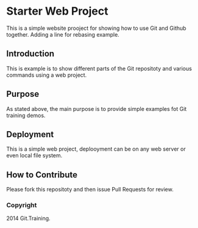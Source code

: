 # Starter Web Project

This is a simple website prooject for 
showing how to use Git and Github together. 
Adding a line for rebasing example.

## Introduction

This is example is to show different parts of the Git repositoty
and various commands using a web project.

## Purpose

As stated above, the main purpose is to 
provide simple examples fot Git training demos.

## Deployment

This is a simple web project, deplooyment
can be on any web server or even local
file system.

## How to Contribute

Please fork this repositoty and then issue Pull Requests for
review.

### Copyright

2014 Git.Training.